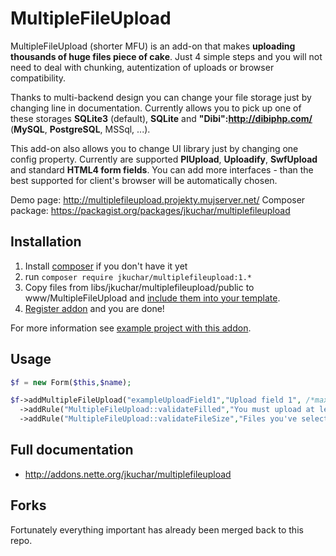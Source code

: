 MultipleFileUpload
==================

MultipleFileUpload (shorter MFU) is an add-on that makes **uploading thousands of huge files piece of cake**. Just 4 simple steps and you will not need to deal with chunking, autentization of uploads or browser compatibility.

Thanks to multi-backend design you can change your file storage just by changing line in documentation. Currently allows you to pick up one of these storages **SQLite3** (default), **SQLite** and **"Dibi":http://dibiphp.com/** (**MySQL**, **PostgreSQL**, MSSql, ...).

This add-on also allows you to change UI library just by changing one config property. Currently are supported **PlUpload**, **Uploadify**, **SwfUpload** and standard **HTML4 form fields**. You can add more interfaces - than the best supported for client's browser will be automatically chosen.


Demo page: http://multiplefileupload.projekty.mujserver.net/
Composer package: https://packagist.org/packages/jkuchar/multiplefileupload

Installation
------------
1. Install [composer](https://getcomposer.org/download/) if you don't have it yet
2. run `composer require jkuchar/multiplefileupload:1.*`
3. Copy files from libs/jkuchar/multiplefileupload/public to www/MultipleFileUpload and [include them into your template](https://github.com/jkuchar/MultipleFileUpload-example/blob/a80f234740d32dac038e105e9bc6742f52adc841/app/templates/%40layout.latte#L33).
4. [Register addon](https://github.com/jkuchar/MultipleFileUpload-example/blob/edb0a960dea344b4b1790cfc9b30f7ecdfbd9d1c/app/bootstrap.php#L31) and you are done!

For more information see [example project with this addon](https://github.com/jkuchar/MultipleFileUpload-example).


Usage
-----
```php
$f = new Form($this,$name);

$f->addMultipleFileUpload("exampleUploadField1","Upload field 1", /*max num. of files*/ 20)
  ->addRule("MultipleFileUpload::validateFilled","You must upload at least one file")
  ->addRule("MultipleFileUpload::validateFileSize","Files you've selected are too big.", 1024); //kB
```



Full documentation
------------------
- http://addons.nette.org/jkuchar/multiplefileupload

Forks
-----
Fortunately everything important has already been merged back to this repo.

